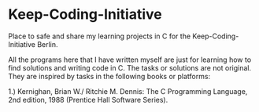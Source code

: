 # Keep-Coding-Initiative
Place to safe and share my learning projects in C for the Keep-Coding-Initiative Berlin.

All the programs here that I have written myself are just for learning how to find solutions and writing code in C. 
The tasks or solutions are not original. They are inspired by tasks in the following books or platforms:

1.)
Kernighan, Brian W./ Ritchie M. Dennis: The C Programming Language, 2nd edition, 1988 (Prentice Hall Software Series).
